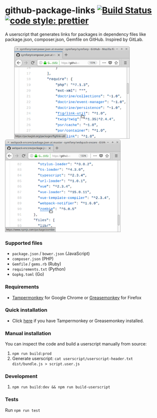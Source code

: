 # github-package-links [![Build Status](https://travis-ci.org/kubk/github-package-links.svg?branch=master)](https://travis-ci.org/kubk/github-package-links)  [![code style: prettier](https://img.shields.io/badge/code_style-prettier-ff69b4.svg?style=flat-square)](https://github.com/prettier/prettier)

A userscript that generates links for packages in dependency files like package.json, composer.json, Gemfile on GitHub. Inspired by GitLab.

<img src="https://github.com/kubk/github-package-links/raw/master/dist/1s.png" width="380" height="304" hspace="30"> <img src="https://github.com/kubk/github-package-links/raw/master/dist/2s.png" width="380" height="304">

### Supported files
- `package.json` / `bower.json` (JavaScript)
- `composer.json` (PHP)
- `Gemfile` / `gems.rb` (Ruby)
- `requirements.txt` (Python)
- `Gopkg.toml` (Go)

### Requirements
- [Tampermonkey](https://chrome.google.com/webstore/detail/tampermonkey/dhdgffkkebhmkfjojejmpbldmpobfkfo?hl=en) for Google Chrome or [Greasemonkey](https://addons.mozilla.org/en-US/firefox/addon/greasemonkey/) for Firefox

### Quick installation
- Click [here](https://github.com/kubk/github-package-links/raw/build/script.user.js) if you have Tampermonkey or Greasemonkey installed.

### Manual installation
You can inspect the code and build a userscript manually from source:
1. `npm run build:prod`
2. Generate userscript: `cat userscript/userscript-header.txt dist/bundle.js > script.user.js`

### Development
1. `npm run build:dev && npm run build-userscript`

### Tests
Run `npm run test`
